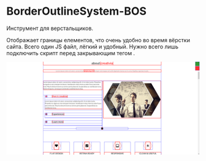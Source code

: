 # BorderOutlineSystem-BOS
Инструмент для верстальщиков.

Отображает границы елементов, что очень удобно во время вёрстки сайта.
Всего один JS файл, лёгкий и удобный. Нужно всего лишь подключить скрипт перед закрывающим тегом </body>.


![image](https://github.com/SergeyS85/BorderOutlineSystem-BOS/blob/master/Screenshot%202021-08-16%20at%2016-14-53%20Creativia.png)
